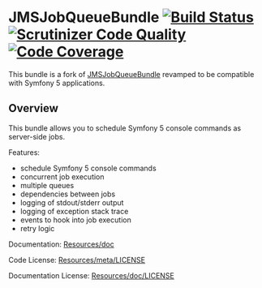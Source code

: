 JMSJobQueueBundle [![Build Status](https://travis-ci.org/DennisOluoch/JMSJobQueueBundle.svg?branch=master)](https://travis-ci.org/DennisOluoch/JMSJobQueueBundle) [![Scrutinizer Code Quality](https://scrutinizer-ci.com/g/DennisOluoch/JMSJobQueueBundle/badges/quality-score.png?b=master)](https://scrutinizer-ci.com/g/DennisOluoch/JMSJobQueueBundle/?b=master) [![Code Coverage](https://scrutinizer-ci.com/g/DennisOluoch/JMSJobQueueBundle/badges/coverage.png?b=master)](https://scrutinizer-ci.com/g/DennisOluoch/JMSJobQueueBundle/?b=master)
=================

This bundle is a fork of [JMSJobQueueBundle](https://github.com/schmittjoh/JMSJobQueueBundle/) revamped to be compatible with Symfony 5 applications.

## Overview

This bundle allows you to schedule Symfony 5 console commands as server-side jobs.

Features:

- schedule Symfony 5 console commands
- concurrent job execution
- multiple queues
- dependencies between jobs
- logging of stdout/stderr output
- logging of exception stack trace
- events to hook into job execution
- retry logic

Documentation: 
[Resources/doc](https://github.com/DennisOluoch/JMSJobQueueBundle/blob/master/Resources/doc/)
    

Code License:
[Resources/meta/LICENSE](https://github.com/DennisOluoch/JMSJobQueueBundle/blob/master/Resources/meta/LICENSE)


Documentation License:
[Resources/doc/LICENSE](https://github.com/DennisOluoch/JMSJobQueueBundle/blob/master/Resources/doc/LICENSE)